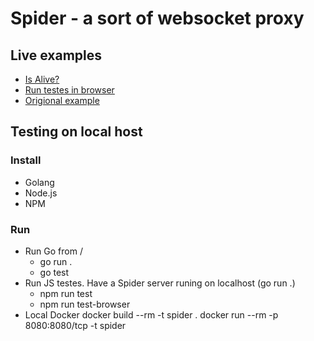 # Spider - a sort of websocket proxy

## Live examples

* [Is Alive?](https://spider-8t2d6.ondigitalocean.app)
* [Run testes in browser](https://hakanols.github.io/spider/client-js/test/runJs.html?file=test.js)
* [Origional example](https://github.com/gorilla/websocket/tree/master/examples/chat)

## Testing on local host

### Install
* Golang
* Node.js
* NPM

### Run
* Run Go from /
  * go run .
  * go test
* Run JS testes. Have a Spider server runing on localhost (go run .)
  * npm run test
  * npm run test-browser
* Local Docker
    docker build --rm -t spider .
    docker run --rm -p 8080:8080/tcp -t spider